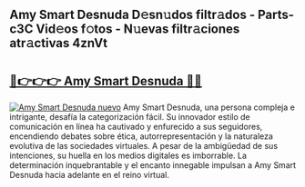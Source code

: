 ## Amy Smart Desnuda D𝚎sn𝚞dos filtr𝚊dos - Parts-c3C Vid𝚎os f𝚘tos - N𝚞evas filtr𝚊ciones atr𝚊ctivas 4znVt

# <h2><a href="http://mb10p0.tromn.icu/?c=Amy+Smart+Desnuda">🔗👉👉👉 Amy Smart Desnuda 🔗🔗</a></h2>

[![Amy Smart Desnuda nuevo](https://i.imgur.com/pEAQMta.gif)](http://mb10p0.tromn.icu/?c=Amy+Smart+Desnuda)
Amy Smart Desnuda, una persona compleja e intrigante, desafía la categorización fácil. Su innovador estilo de comunicación en línea ha cautivado y enfurecido a sus seguidores, encendiendo debates sobre ética, autorrepresentación y la naturaleza evolutiva de las sociedades virtuales. A pesar de la ambigüedad de sus intenciones, su huella en los medios digitales es imborrable. La determinación inquebrantable y el encanto innegable impulsan a Amy Smart Desnuda hacia adelante en el reino virtual.
